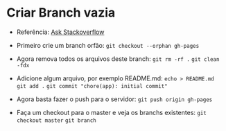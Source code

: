 # Criar Branch vazia
  - Referência: [Ask Stackoverflow](https://pt.stackoverflow.com/questions/86644/como-criar-um-branch-limpo-sem-levar-o-hist%C3%B3rico-do-master-branch)

* Primeiro crie um branch orfão:
`git checkout --orphan gh-pages`

* Agora remova todos os arquivos deste branch:
`git rm -rf .`
`git clean -fdx`

* Adicione algum arquivo, por exemplo README.md:
`echo > README.md`
`git add .`
`git commit "chore(app): initial commit"`

* Agora basta fazer o push para o servidor:
`git push origin gh-pages`

* Faça um checkout para o master e veja os branchs existentes:
`git checkout master`
`git branch`